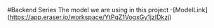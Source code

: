 #Backend Series
The model we are using in this project
-[ModelLink] (https://app.eraser.io/workspace/YtPqZ1VogxGy1jzIDkzj)